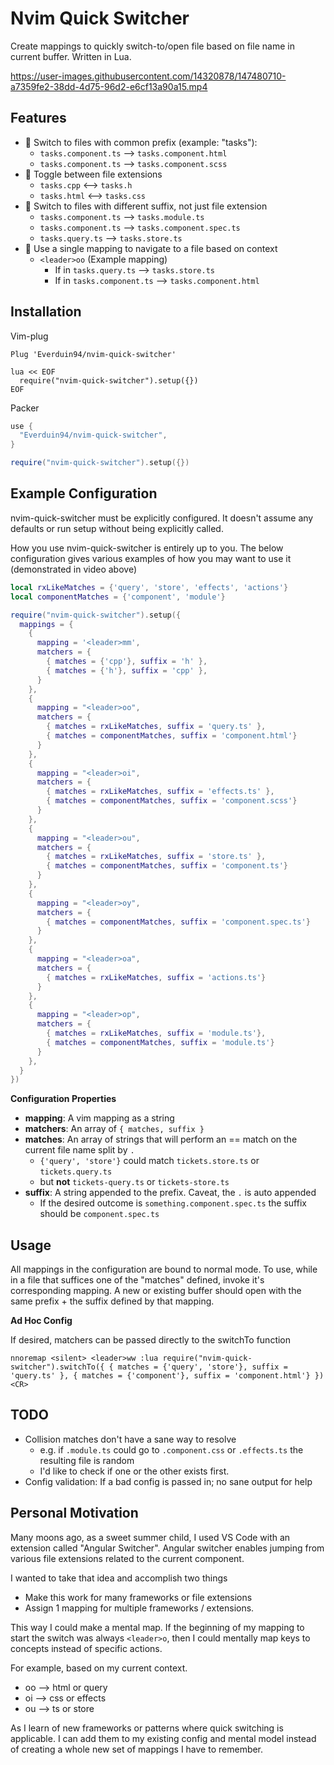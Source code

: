 # Nvim Quick Switcher
Create mappings to quickly switch-to/open file based on file name in current buffer. Written in Lua.

https://user-images.githubusercontent.com/14320878/147480710-a7359fe2-38dd-4d75-96d2-e6cf13a90a15.mp4

## Features
- 🦕 Switch to files with common prefix (example: "tasks"):
  - `tasks.component.ts` --> `tasks.component.html`
  - `tasks.component.ts` --> `tasks.component.scss`
- 🦎 Toggle between file extensions
  - `tasks.cpp` <--> `tasks.h`
  - `tasks.html` <--> `tasks.css`
- 🐙 Switch to files with different suffix, not just file extension
  - `tasks.component.ts` --> `tasks.module.ts`
  - `tasks.component.ts` --> `tasks.component.spec.ts`
  - `tasks.query.ts` --> `tasks.store.ts`
- 🔭 Use a single mapping to navigate to a file based on context
  - `<leader>oo` (Example mapping) 
    - If in `tasks.query.ts` --> `tasks.store.ts`
    - If in `tasks.component.ts` --> `tasks.component.html`

## Installation
Vim-plug
```vimscript
Plug 'Everduin94/nvim-quick-switcher'

lua << EOF
  require("nvim-quick-switcher").setup({}) 
EOF
```

Packer
```lua
use {
  "Everduin94/nvim-quick-switcher",
}

require("nvim-quick-switcher").setup({}) 
```

## Example Configuration
nvim-quick-switcher must be explicitly configured. It doesn't assume any
defaults or run setup without being explicitly called.

How you use nvim-quick-switcher is entirely up to you. The below configuration
gives various examples of how you may want to use it (demonstrated in video above)

```lua
local rxLikeMatches = {'query', 'store', 'effects', 'actions'}
local componentMatches = {'component', 'module'}

require("nvim-quick-switcher").setup({
  mappings = {
    {
      mapping = '<leader>mm',
      matchers = {
        { matches = {'cpp'}, suffix = 'h' },
        { matches = {'h'}, suffix = 'cpp' },
      }
    },
    {
      mapping = "<leader>oo",
      matchers = {
        { matches = rxLikeMatches, suffix = 'query.ts' },
        { matches = componentMatches, suffix = 'component.html'}
      }
    },
    {
      mapping = "<leader>oi",
      matchers = {
        { matches = rxLikeMatches, suffix = 'effects.ts' },
        { matches = componentMatches, suffix = 'component.scss'}
      }
    },
    {
      mapping = "<leader>ou",
      matchers = {
        { matches = rxLikeMatches, suffix = 'store.ts' },
        { matches = componentMatches, suffix = 'component.ts'}
      }
    },
    {
      mapping = "<leader>oy",
      matchers = {
        { matches = componentMatches, suffix = 'component.spec.ts'}
      }
    },
    {
      mapping = "<leader>oa",
      matchers = {
        { matches = rxLikeMatches, suffix = 'actions.ts'}
      }
    },
    {
      mapping = "<leader>op",
      matchers = {
        { matches = rxLikeMatches, suffix = 'module.ts'},
        { matches = componentMatches, suffix = 'module.ts'}
      }
    },
  }
})
```

**Configuration Properties**

- **mapping**: A vim mapping as a string
- **matchers**: An array of `{ matches, suffix }`
- **matches**: An array of strings that will perform an == match on the current file name split by `.`
  - `{'query', 'store'}` could match `tickets.store.ts` or `tickets.query.ts`
  - but **not** `tickets-query.ts` or `tickets-store.ts`
- **suffix**: A string appended to the prefix. Caveat, the `.` is auto appended
  - If the desired outcome is `something.component.spec.ts` the suffix should be `component.spec.ts`

## Usage
All mappings in the configuration are bound to normal mode. 
To use, while in a file that suffices one of the "matches" defined, invoke it's corresponding mapping.
A new or existing buffer should open with the same prefix + the suffix defined by that mapping.

**Ad Hoc Config**

If desired, matchers can be passed directly to the switchTo function
```
nnoremap <silent> <leader>ww :lua require("nvim-quick-switcher").switchTo({ { matches = {'query', 'store'}, suffix = 'query.ts' }, { matches = {'component'}, suffix = 'component.html'} })<CR>
```

## TODO
- Collision matches don't have a sane way to resolve
  - e.g. if `.module.ts` could go to `.component.css` or `.effects.ts` the resulting file is random
  - I'd like to check if one or the other exists first.
- Config validation: If a bad config is passed in; no sane output for help

## Personal Motivation
Many moons ago, as a sweet summer child, I used VS Code with an extension called "Angular Switcher".
Angular switcher enables jumping from various file extensions related to the current component.

I wanted to take that idea and accomplish two things
- Make this work for many frameworks or file extensions
- Assign 1 mapping for multiple frameworks / extensions.

This way I could make a mental map. If the beginning of my 
mapping to start the switch was always `<leader>o`, then I could
mentally map keys to concepts instead of specific actions.

For example, based on my current context.
- oo --> html or query
- oi --> css or effects
- ou --> ts or store

As I learn of new frameworks or patterns where quick switching is
applicable. I can add them to my existing config and mental model 
instead of creating a whole new set of mappings I have to remember.

